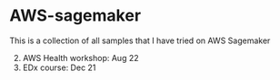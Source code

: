 # AWS-sagemaker

This is a collection of all samples that I have tried on AWS Sagemaker

2. AWS Health workshop: Aug 22
1. EDx course: Dec 21

